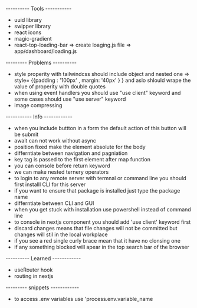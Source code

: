 ---------- Tools -----------
- uuid library
- swipper library
- react icons
- magic-gradient
- react-top-loading-bar  => create loaging.js file  => app/dashboard/loading.js



--------- Problems ----------
- style properity with tailwindcss should include object and nested one => style= {{padding : '100px' , margin: '40px' } }
  and aslo shlould wrape the value of properity with double quotes
- when using event handlers you should use "use client" keyword and some cases should use "use server" keyword
- image compressing 


----------- Info ------------
- when you include buttton in a form the default action of this button will be submit
- await can not work without async
- position fixed make the element absolute for the body
- differntiate between navigation and pagniation
- key tag is passed to the first element after map function
- you can console before return keyword
- we can make nested ternery operators 
- to login to any remote server with termnal or command line you should first installl CLI for this server
- if you want to ensure that package is installed just type the package name 
- differntiate between CLI and GUI
- when you get stuck with installation use powershell instead of command line
- to console in nextjs component you should add 'use client' keyword first
- discard changes means that file changes will not be committed but changes will stil in the local workplace
- if you see a red single curly brace mean that it have no  clonsing one
- if any something blocked will apear in the top search bar of the browser



---------- Learned ------------
- useRouter hook
- routing in nextjs



--------- snippets ------------
- to access .env variables  use 'process.env.variable_name






